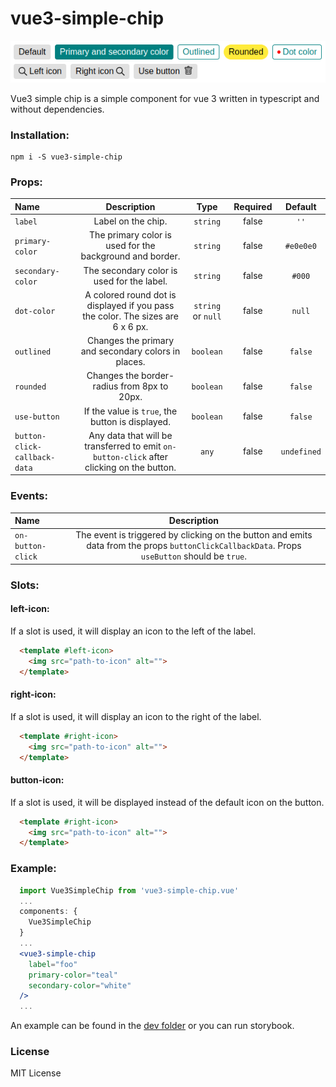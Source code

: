 
# vue3-simple-chip

![chips](./chips.png)

Vue3 simple chip is a simple component for vue 3 written in typescript and without dependencies.

### Installation:

```
npm i -S vue3-simple-chip
```

### Props:

| Name                         | Description |        Type        | Required | Default |
|:-----------------------------|:-----------:|:------------------:|:--------:|:-------:|
| `label`                      |     Label on the chip.     |      `string`      |   false   |  `''`   |
| `primary-color`              |     The primary color is used for the background and border.     |      `string`      |   false   |  `#e0e0e0`   |
| `secondary-color`            |     The secondary color is used for the label.     |      `string`      |   false   |  `#000`   |
| `dot-color`                  |     A colored round dot is displayed if you pass the color. The sizes are 6 x 6 px.     | `string` or `null` |   false   |  `null`   |
| `outlined`                   |     Changes the primary and secondary colors in places.     |     `boolean`      |   false   |  `false`   |
| `rounded`                    |     Changes the border-radius from 8px to 20px.     |     `boolean`      |   false   |  `false`   |
| `use-button`                 |     If the value is `true`, the button is displayed.     |     `boolean`      |   false   |  `false`   |
| `button-click-callback-data` |     Any data that will be transferred to emit `on-button-click` after clicking on the button.     |       `any`        |   false   |  `undefined`   |

### Events:

| Name           |                                      Description                                       |
|:---------------|:--------------------------------------------------------------------------------------:|
| `on-button-click` | The event is triggered by clicking on the button and emits data from the props `buttonClickCallbackData`. Props `useButton` should be `true`. |

### Slots:

#### left-icon:
If a slot is used, it will display an icon to the left of the label.
```html
  <template #left-icon>
    <img src="path-to-icon" alt="">
  </template>
```

#### right-icon:
If a slot is used, it will display an icon to the right of the label.
```html
  <template #right-icon>
    <img src="path-to-icon" alt="">
  </template>
```

#### button-icon:
If a slot is used, it will be displayed instead of the default icon on the button.
```html
  <template #right-icon>
    <img src="path-to-icon" alt="">
  </template>
```

### Example:
```jsx
  import Vue3SimpleChip from 'vue3-simple-chip.vue'
  ...
  components: {
    Vue3SimpleChip
  }
  ...
  <vue3-simple-chip
    label="foo"
    primary-color="teal"
    secondary-color="white"
  />
  ...
```

An example can be found in the [dev folder](https://github.com/Igor-Golovtsov/vue3-simple-chip/blob/main/dev/serve.vue) or you can run storybook.

### License
MIT License
